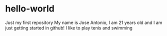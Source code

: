 # hello-world
Just my first repository
My name is Jose Antonio, I am 21 years old and I am just getting started in github!
I like to play tenis and swimming
